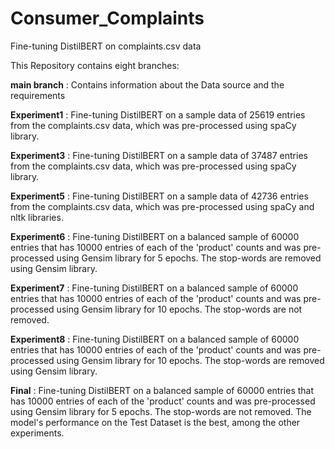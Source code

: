 # Consumer_Complaints

Fine-tuning DistilBERT on complaints.csv data

This Repository contains eight branches:

**main branch** : Contains information about the Data source and the requirements

**Experiment1** : Fine-tuning DistilBERT on a sample data of 25619 entries from the complaints.csv data, which was pre-processed using spaCy library.

**Experiment3** : Fine-tuning DistilBERT on a sample data of 37487 entries from the complaints.csv data, which was pre-processed using spaCy library.

**Experiment5** : Fine-tuning DistilBERT on a sample data of 42736 entries from the complaints.csv data, which was pre-processed using spaCy and nltk libraries.

**Experiment6** : Fine-tuning DistilBERT on a balanced sample of 60000 entries that has 10000 entries of each of the 'product' counts and was pre-processed using Gensim library for 5 epochs. The stop-words are removed using Gensim library.

**Experiment7** : Fine-tuning DistilBERT on a balanced sample of 60000 entries that has 10000 entries of each of the 'product' counts and was pre-processed using Gensim library for 10 epochs. The stop-words are not removed.

**Experiment8** : Fine-tuning DistilBERT on a balanced sample of 60000 entries that has 10000 entries of each of the 'product' counts and was pre-processed using Gensim library for 10 epochs. The stop-words are removed using Gensim library.

**Final** : Fine-tuning DistilBERT on a balanced sample of 60000 entries that has 10000 entries of each of the 'product' counts and was pre-processed using Gensim library for 5 epochs. The stop-words are not removed. The model's performance on the Test Dataset is the best, among the other experiments.
